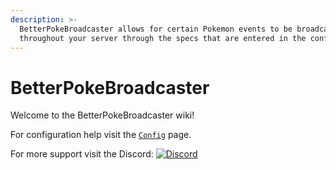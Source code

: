 ```yaml
---
description: >-
  BetterPokeBroadcaster allows for certain Pokemon events to be broadcasted
  throughout your server through the specs that are entered in the configs.
---
```


# BetterPokeBroadcaster

Welcome to the BetterPokeBroadcaster wiki!

For configuration help visit the [`Config`](config.md) page.

For more support visit the Discord: [![Discord](https://camo.githubusercontent.com/f5c9e691a16267d81f51857e196c6f29814f3f6c4ae615238cac06da1578cfca/68747470733a2f2f696d672e736869656c64732e696f2f646973636f72642f383331393636363431353836383331343331)](https://discord.gg/7vqgtrjDGw)
